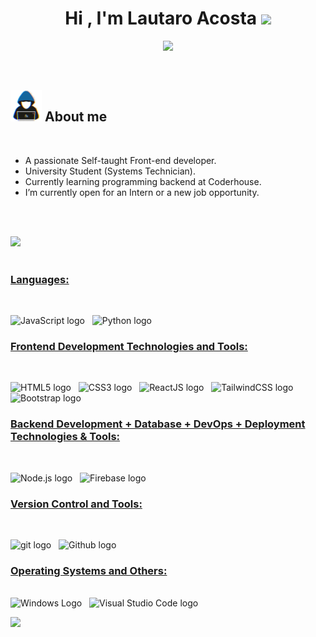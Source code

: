 <h1 align="center"><b>Hi , I'm Lautaro Acosta </b><img src="https://media.giphy.com/media/hvRJCLFzcasrR4ia7z/giphy.gif" width="35"></h1>
<!--  -->
<p align="center">
  <a href="https://github.com/DenverCoder1/readme-typing-svg"><img src="https://readme-typing-svg.herokuapp.com?font=Time+New+Roman&color=cyan&size=25&center=true&vCenter=true&width=600&height=100&lines=Self-taught+Front-End+Developer,;Active+Learner/Researcher,;Love+to+learn+new+stuffs"></a>
</p>


<br>



## <picture><img src = "https://github.com/0xAbdulKhalid/0xAbdulKhalid/raw/main/assets/mdImages/about_me.gif" width = 50px></picture> **About me**


<br>

- A passionate Self-taught Front-end developer.
- University Student (Systems Technician).
- Currently learning programming backend at Coderhouse.
- I’m currently open for an Intern or a new job opportunity.

<br><br>

<img src="https://user-images.githubusercontent.com/73097560/115834477-dbab4500-a447-11eb-908a-139a6edaec5c.gif"><br><br>


### <u> Languages: </u>


<br>

<span><img src="https://img.shields.io/badge/JavaScript-323330?style=for-the-badge&logo=javascript&logoColor=F7DF1E" alt="JavaScript logo" title="JavaScript" height="25" /></span>
&nbsp;
<img src = "https://img.shields.io/badge/Python-FFD43B?style=for-the-badge&logo=python&logoColor=blue" alt="Python logo"  title="Python" height="25"/>
</span>
&nbsp;
<span>
<br>

### <u> Frontend Development Technologies and Tools: </u>

<br>

<span><img src="https://img.shields.io/badge/HTML5-E34F26?style=for-the-badge&logo=html5&logoColor=white" alt="HTML5 logo" title="HTML5" height="25" /></span>
&nbsp;
<span><img src="https://img.shields.io/badge/CSS3-1572B6?style=for-the-badge&logo=css3&logoColor=white" alt="CSS3 logo" title="CSS3" height="25" /></span>
&nbsp;
<span><img src="https://img.shields.io/badge/React-20232A?style=for-the-badge&logo=react&logoColor=61DAFB" alt="ReactJS logo" title="ReactJS" height="25" /></span>
&nbsp;
<span><img src="https://img.shields.io/badge/Tailwind_CSS-38B2AC?style=for-the-badge&logo=tailwind-css&logoColor=white" alt="TailwindCSS logo" title="TailwindCSS" height="25" /></span>
&nbsp;
<span><img src="https://img.shields.io/badge/Bootstrap-563D7C?style=for-the-badge&logo=bootstrap&logoColor=white" alt="Bootstrap logo" title="Bootstrap" height="25" /></span>

### <u> Backend Development + Database + DevOps + Deployment Technologies & Tools: </u>

<br>

<span><img src="https://img.shields.io/badge/Node.js-339933?style=for-the-badge&logo=nodedotjs&logoColor=white" alt="Node.js logo" title="Node.js" height="25" /></span>
&nbsp;
<span><img src="https://img.shields.io/badge/firebase-ffca28?style=for-the-badge&logo=firebase&logoColor=black" alt="Firebase logo" title="Firebase" height="25"/></span>
&nbsp;

### <u> Version Control and Tools:</u>

<br>

<span><img src="https://img.shields.io/badge/GIT-E44C30?style=for-the-badge&logo=git&logoColor=white" alt="git logo" title="Git" height="25" /></span>
&nbsp;
<span><img src="https://img.shields.io/badge/GitHub-100000?style=for-the-badge&logo=github&logoColor=white" alt="Github logo" title="Github" height="25" /></span>
&nbsp;

### <u> Operating Systems and Others:</u>

<br>

<span>
<img src = "https://img.shields.io/badge/Windows-0078D6?style=for-the-badge&logo=windows&logoColor=white" alt="Windows Logo"  title="Windows" height="25"/>
</span>
&nbsp;
<span><img src="https://img.shields.io/badge/VSCode-0078D4?style=for-the-badge&logo=visual%20studio%20code&logoColor=white" alt="Visual Studio Code logo" title="Visual Studio Code" height="25" /></span>
&nbsp;



<img src="https://user-images.githubusercontent.com/73097560/115834477-dbab4500-a447-11eb-908a-139a6edaec5c.gif"><br><br>
